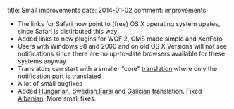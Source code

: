 title:  Small improvements
date: 2014-01-02
comment: improvements


* The links for Safari now point to (free) OS X operating system upates, since Safari is distirbuted this way</li>
* Added links to new plugins for WCF 2, CMS made simple and XenForo</li>
* Users with Windows 98 and 2000 and on old OS X Versions will not see notifications since there are no up-to-date browsers available for these systems anyway.</li>
* Translators can start with a smaller "core" <a href="http://code.google.com/p/browser-update/wiki/HowToTranslate">translation</a> where only the notification part is translated</li>
* A lot of small bugfixes</li>
* Added <a href="/hu/">Hungarian</a>, <a href="/sv/">Swedish</a>,<a href="/fa/">Farsi</a> and <a href="/gl/">Galician</a> translation. Fixed <a href="/sq/">Albanian</a>. More small fixes.</li>